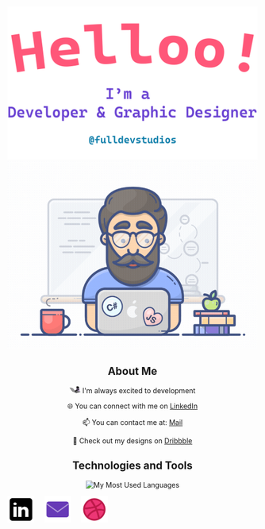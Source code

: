 <div align="center">
  <img alt="Hi, I'm Ebubekir. I'm developing open source!" src="./assets/gh-readme-header.png" />
  <img alt="GIF Video" src="./assets/tenor.gif" />

## About Me

<p>

<img alt="GIF video" src="assets/codercat.gif" height="15px"/> I'm always excited to development

</p>
<p>

🌐 You can connect with me on [LinkedIn](https://www.linkedin.com/in/ebubekir-nazli-13esn/)

</p>
<p>

📫 You can contact me at: [Mail](fulldevstudios@gmail.com)

</p>
<p>

🎨 Check out my designs on [Dribbble](https://dribbble.com/devebu)

</p>

## Technologies and Tools

<p>
  <img src="https://github-readme-stats.vercel.app/api/top-langs/?username=ebu13&layout=compact&langs_count=14" alt="My Most Used Languages" />
</p>
<div>
<style>
    .social-links {
        display: flex;
        gap: 20px;
        align-items: center;
    }
</style>

<p class="social-links">
    <a href="https://www.linkedin.com/in/ebubekir-nazli-13esn/">
        <img src="assets/linkedin_icon.svg" alt="LinkedIn Icon" width="54" height="54">
    </a>
    <a href="mailto:fulldevstudios@gmail.com">
        <img src="assets/email_icon.png" alt="Email Icon" width="54" height="54">
    </a>
    <a href="https://dribbble.com/devebu">
        <img src="assets/dribbble_icon.svg" alt="Dribbble Icon" width="54" height="54">
    </a>
</p>


</div>
</div>
